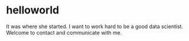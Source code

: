 # helloworld
It was where she started.
I want to work hard to be a good data scientist. Welcome to contact and communicate with me. 
